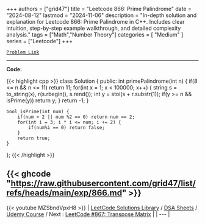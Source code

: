 
+++
authors = ["grid47"]
title = "Leetcode 866: Prime Palindrome"
date = "2024-08-12"
lastmod = "2024-11-06"
description = "In-depth solution and explanation for Leetcode 866: Prime Palindrome in C++. Includes clear intuition, step-by-step example walkthrough, and detailed complexity analysis."
tags = ["Math","Number Theory"]
categories = [
    "Medium"
]
series = ["Leetcode"]
+++



[`Problem Link`](https://leetcode.com/problems/prime-palindrome/description/)

---
**Code:**

{{< highlight cpp >}}
class Solution {
public:
    int primePalindrome(int n) {
        if(8 <= n && n <= 11) return 11;
        for(int x = 1; x < 100000; x++) {
            string s = to_string(x), r(s.rbegin(), s.rend());
            int y = stoi(s + r.substr(1));
            if(y >= n && isPrime(y)) return y;
        }
        return -1;
    }
    
    bool isPrime(int num) {
        if(num < 2 || num %2 == 0) return num == 2;
        for(int i = 3; i * i <= num; i += 2) {
            if(num%i == 0) return false;
        }
        return true;
    }
};
{{< /highlight >}}

{{< ghcode "https://raw.githubusercontent.com/grid47/list/refs/heads/main/exp/866.md" >}}
---
{{< youtube MZSbndVpxH8 >}}
| [LeetCode Solutions Library](https://grid47.xyz/leetcode/) / [DSA Sheets](https://grid47.xyz/sheets/) / [Udemy Course](https://grid47.xyz/courses/) / Next : [LeetCode #867: Transpose Matrix](https://grid47.xyz/posts/leetcode-867-transpose-matrix-solution/) |
| --- |
